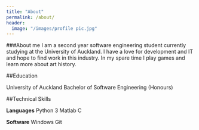```yaml
---
title: "About"
permalink: /about/
header:
  image: "/images/profile pic.jpg"
---
```

###About me
I am a second year software engineering student currently studying at the University of Auckland. I have a love for development and IT and hope to find work in this industry. In my spare time I play games and learn more about art history.

##Education

University of Auckland
Bachelor of Software Engineering (Honours)

##Technical Skills

**Languages**
Python 3
Matlab
C

**Software**
Windows
Git
